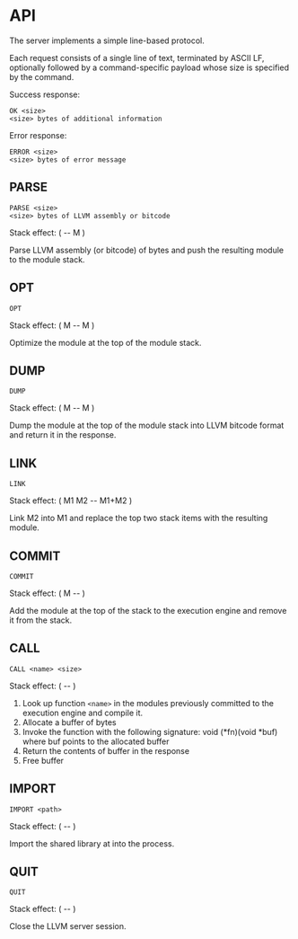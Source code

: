 # API

The server implements a simple line-based protocol.

Each request consists of a single line of text, terminated by ASCII
LF, optionally followed by a command-specific payload whose size is
specified by the command.

Success response:

```
OK <size>
<size> bytes of additional information
```

Error response:

```
ERROR <size>
<size> bytes of error message
```

## PARSE

```
PARSE <size>
<size> bytes of LLVM assembly or bitcode
```

Stack effect: ( -- M )

Parse LLVM assembly (or bitcode) of <size> bytes and push the
resulting module to the module stack.

## OPT

```
OPT
```

Stack effect: ( M -- M )

Optimize the module at the top of the module stack.

## DUMP

```
DUMP
```

Stack effect: ( M -- M )

Dump the module at the top of the module stack into LLVM bitcode
format and return it in the response.

## LINK

```
LINK
```

Stack effect: ( M1 M2 -- M1+M2 )

Link M2 into M1 and replace the top two stack items with the resulting
module.

## COMMIT

```
COMMIT
```

Stack effect: ( M -- )

Add the module at the top of the stack to the execution engine and
remove it from the stack.

## CALL

```
CALL <name> <size>
```

Stack effect: ( -- )

1. Look up function `<name>` in the modules previously
   committed to the execution engine and compile it.
2. Allocate a buffer of <size> bytes
3. Invoke the function with the following signature:
   void (*fn)(void *buf)
   where buf points to the allocated buffer
4. Return the contents of buffer in the response
5. Free buffer

## IMPORT

```
IMPORT <path>
```

Stack effect: ( -- )

Import the shared library at <path> into the process.

## QUIT

```
QUIT
```

Stack effect: ( -- )

Close the LLVM server session.
